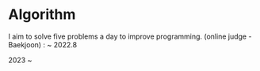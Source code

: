 # Algorithm
I aim to solve five problems a day to improve programming. (online judge - Baekjoon) : ~ 2022.8

2023 ~



